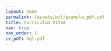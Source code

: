 ```yaml
---
layout: none
permalink: /assets/pdf/example_pdf.pdf
title: Curriculum Vitae
nav: true
nav_order: 1
cv_pdf: hgl.pdf
---
```

